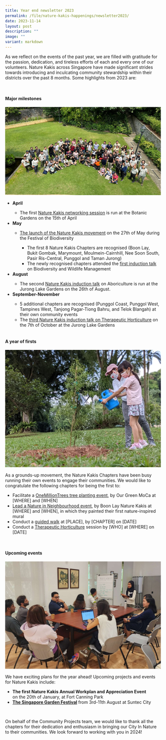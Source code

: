 ```yaml
---
title: Year end newsletter 2023
permalink: /file/nature-kakis-happenings/newsletter2023/
date: 2023-11-14
layout: post
description: ""
image: ""
variant: markdown
---
```

<section>
	<p>As we reflect on the events of the past year, we are filled with gratitude for the passion, dedication, and tireless efforts of each and every one of our volunteers. Nature Kakis across Singapore have made significant strides towards introducing and inculcating community stewardship within their districts over the past 8 months. Some highlights from 2023 are:</p>
	<br>
	</section>
	<section>
	<h4>Major milestones</h4>
<img src="/images/Group%20photos%20and%20Networking/grouppic1nk.jpg">
	<ul>
		<li><b>April</b></li>
	<ul>
	<li>The first <a href="">Nature Kakis networking session</a> is run at the Botanic Gardens on the 15th of April</li>
	</ul>
	<li><b>May</b></li>
	<ul>
	<li><a href="">The launch of the Nature Kakis movement</a> on the 27th of May during the Festival of Biodiversity </li>
	<ul>
	<li>The first 8 Nature Kakis Chapters are recognised (Boon Lay, Bukit Gombak, Marymount, Moulmein-Cairnhill, Nee Soon South, Pasir Ris-Central, Punggol and Taman Jurong)</li>
		<li>The newly recognised chapters attended the <a href="">first induction talk</a> on Biodiversity and Wildlife Management</li>
	</ul></ul>
	<li><b>August</b></li>
	<ul>
	<li>The second <a href="/file/nature-kakis-happenings/permalink/">Nature Kakis induction talk</a> on Aboriculture is run at the Jurong Lake Gardens on the 26th of August.</li>
	</ul>	
	<li><b>September-November</b></li>
	<ul>
		<li>5 additional chapters are recognised (Punggol Coast, Punggol West, Tampines West, Tanjong Pagar-Tiong Bahru, and Telok Blangah) at their own community events</li>
		<li>The <a href="/file/nature-kakis-happenings/induction7oct2023/">third Nature Kakis induction talk on Therapeutic Horticulture</a> on the 7th of October at the Jurong Lake Gardens
	</li></ul>
<br>
</ul></section>
<section>
	<h4>A year of firsts</h4>
	<img src="/images/OMT/mpdb5763.JPG">
	<p>As a grounds-up movement, the Nature Kakis Chapters have been busy running their own events to engage their communities. We would like to congratulate the following chapters for being the first to:</p>
	<ul>
		<li>Facilitate a <a href="">OneMillionTrees tree planting event</a>, by Our Green MoCa at [WHERE] and [WHEN]</li>
		<li><a href="">Lead a Nature in Neighbourhood event</a>, by Boon Lay Nature Kakis at [WHERE] and [WHEN], in which they painted their first nature-inspired mural</li>
		<li>Conduct a <a href="">guided walk</a> at [PLACE], by [CHAPTER] on [DATE]</li>
		<li>Conduct a <a href="">Therapeutic Horticulture</a> session  by [WHO] at [WHERE] on [DATE]</li>
	</ul>
	<br>
	</section>
	<section>
	<h4>Upcoming events</h4>
	<img src="/images/Group%20photos%20and%20Networking/163f7d98-cac1-445d-aff9-cb56c289a59e.jpg">
	<p>We have exciting plans for the year ahead! Upcoming projects and events for Nature Kakis include:</p>
	<ul>
		<li><b>The first Nature Kakis Annual Workplan and Appreciation Event</b></li> on the 20th of January, at Fort Canning Park
	<li><b><a href="/https://sgf.nparks.gov.sg/">The Singapore Garden Festival</a></b> from 3rd-11th August at Suntec City</li>
</ul>
<br>
</section>
<section>
<p>On behalf of the Community Projects team, we would like to thank all the chapters for their dedication and enthusiasm in bringing our City In Nature to their communities. We look forward to working with you in 2024!</p>
	</section>

	